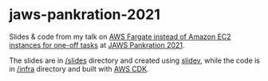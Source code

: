 # jaws-pankration-2021

Slides & code from my talk on [AWS Fargate instead of Amazon EC2 instances for one-off tasks](https://jawspankration2021.jaws-ug.jp/en/sessions/35) at [JAWS Pankration 2021](https://jawspankration2021.jaws-ug.jp/en/).

The slides are in [/slides](/slides) directory and created using [slidev](https://sli.dev/), while the code is in [/infra](/infra) directory and built with [AWS CDK](https://docs.aws.amazon.com/cdk/latest/guide/home.html).
